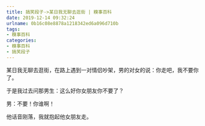 ```yaml
---
title: 搞笑段子->某日我无聊去逛街 | 糗事百科
date: 2019-12-14 09:32:24
urlname: 0b16c08e8878a1218342ed6a096d710b
tags: 
- 糗事百科
categories:
- 糗事百科
- 搞笑段子
---
```

某日我无聊去逛街，在路上遇到一对情侣吵架，男的对女的说：你走吧，我不要你了。

于是我过去问那男生：这么好你女朋友你不要了？

男：不要！你谁啊！

他话音刚落，我就抱起他女朋友走。


